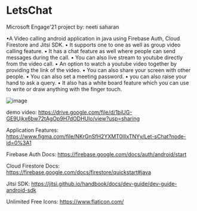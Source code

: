 # LetsChat
Microsoft Engage'21 project by: neeti saharan



•A Video calling android application in java using Firebase Auth, Cloud
Firestore and Jitsi SDK.
• It supports one to one as well as group video calling feature.
• It has a chat feature as well where people can send messages during the call.
• You can also live stream to youtube directly from the video call.
• An option to watch a youtube video together by providing the link of the video.
• You can also share your screen with other people.
• You can also set a meeting password.
• you can also raise your hand to ask a query.
• It also has a white board feature which you can use to write or draw anything with the finger touch.

![image](https://drive.google.com/file/d/1SClv8ONjYB1bldeCZuebObzQrgD_Ok4H/view?usp=sharing)

demo video: https://drive.google.com/file/d/1biUG-GE9Ujkx6bw72tAgOp9H7dODHUlo/view?usp=sharing

Application Features: https://www.figma.com/file/NKrGnSfH2YXMT0IllxTNYy/Let-sChat?node-id=0%3A1

Firebase Auth Docs: https://firebase.google.com/docs/auth/android/start

Cloud Firestore Docs: https://firebase.google.com/docs/firestore/quickstart#java

Jitsi SDK: https://jitsi.github.io/handbook/docs/dev-guide/dev-guide-android-sdk

Unlimited Free Icons: https://www.flaticon.com/


